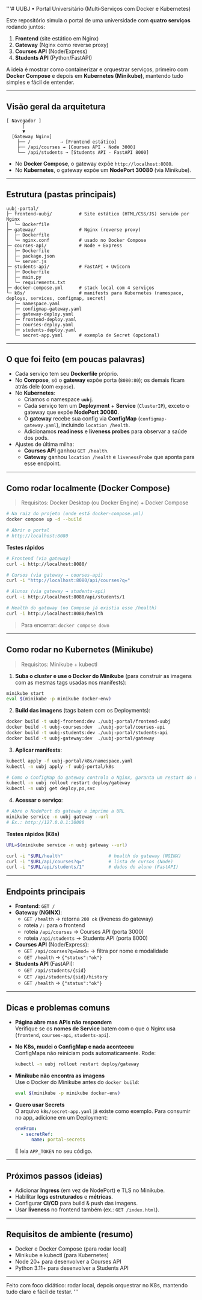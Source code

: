 '''# UUBJ • Portal Universitário (Multi‑Serviços com Docker e Kubernetes)

Este repositório simula o portal de uma universidade com **quatro serviços** rodando juntos:
1. **Frontend** (site estático em Nginx)  
2. **Gateway** (Nginx como reverse proxy)  
3. **Courses API** (Node/Express)  
4. **Students API** (Python/FastAPI)

A ideia é mostrar como containerizar e orquestrar serviços, primeiro com **Docker Compose** e depois em **Kubernetes (Minikube)**, mantendo tudo simples e fácil de entender.

---

## Visão geral da arquitetura

```
[ Navegador ]
      │
      ▼
  [Gateway Nginx]
    ├── /           → [Frontend estático]
    ├── /api/courses → [Courses API - Node 3000]
    └── /api/students → [Students API - FastAPI 8000]
```

- No **Docker Compose**, o gateway expõe `http://localhost:8080`.
- No **Kubernetes**, o gateway expõe um **NodePort 30080** (via Minikube).

---

## Estrutura (pastas principais)

```
uubj-portal/
├─ frontend-uubj/          # Site estático (HTML/CSS/JS) servido por Nginx
│  └─ Dockerfile
├─ gateway/                # Nginx (reverse proxy)
│  ├─ Dockerfile
│  └─ nginx.conf           # usado no Docker Compose
├─ courses-api/            # Node + Express
│  ├─ Dockerfile
│  ├─ package.json
│  └─ server.js
├─ students-api/           # FastAPI + Uvicorn
│  ├─ Dockerfile
│  ├─ main.py
│  └─ requirements.txt
├─ docker-compose.yml      # stack local com 4 serviços
└─ k8s/                    # manifests para Kubernetes (namespace, deploys, services, configmap, secret)
   ├─ namespace.yaml
   ├─ configmap-gateway.yaml
   ├─ gateway-deploy.yaml
   ├─ frontend-deploy.yaml
   ├─ courses-deploy.yaml
   ├─ students-deploy.yaml
   └─ secret-app.yaml      # exemplo de Secret (opcional)
```

---

## O que foi feito (em poucas palavras)

- Cada serviço tem seu **Dockerfile** próprio.
- No **Compose**, só o **gateway** expõe porta (`8080:80`); os demais ficam atrás dele (com `expose`).
- No **Kubernetes**:
  - Criamos o namespace **`uubj`**.
  - Cada serviço tem um **Deployment** + **Service** (`ClusterIP`), exceto o gateway que expõe **NodePort 30080**.
  - O **gateway** recebe sua config via **ConfigMap** (`configmap-gateway.yaml`), incluindo `location /health`.
  - Adicionamos **readiness** e **liveness probes** para observar a saúde dos pods.
- Ajustes de última milha:
  - **Courses API** ganhou `GET /health`.
  - **Gateway** ganhou `location /health` e `livenessProbe` que aponta para esse endpoint.

---

## Como rodar localmente (Docker Compose)

> Requisitos: Docker Desktop (ou Docker Engine) + Docker Compose

```bash
# Na raiz do projeto (onde está docker-compose.yml)
docker compose up -d --build

# Abrir o portal
# http://localhost:8080
```

**Testes rápidos**

```bash
# Frontend (via gateway)
curl -i http://localhost:8080/

# Cursos (via gateway → courses-api)
curl -i "http://localhost:8080/api/courses?q="

# Alunos (via gateway → students-api)
curl -i http://localhost:8080/api/students/1

# Health do gateway (no Compose já existia esse /health)
curl -i http://localhost:8080/health
```

> Para encerrar: `docker compose down`

---

## Como rodar no Kubernetes (Minikube)

> Requisitos: Minikube + kubectl

1) **Suba o cluster e use o Docker do Minikube** (para construir as imagens com as mesmas tags usadas nos manifests):

```bash
minikube start
eval $(minikube -p minikube docker-env)
```

2) **Build das imagens** (tags batem com os Deployments):

```bash
docker build -t uubj-frontend:dev ./uubj-portal/frontend-uubj
docker build -t uubj-courses:dev  ./uubj-portal/courses-api
docker build -t uubj-students:dev ./uubj-portal/students-api
docker build -t uubj-gateway:dev  ./uubj-portal/gateway
```

3) **Aplicar manifests**:

```bash
kubectl apply -f uubj-portal/k8s/namespace.yaml
kubectl -n uubj apply -f uubj-portal/k8s

# Como o ConfigMap do gateway controla o Nginx, garanta um restart do deploy:
kubectl -n uubj rollout restart deploy/gateway
kubectl -n uubj get deploy,po,svc
```

4) **Acessar o serviço**:

```bash
# Abre o NodePort do gateway e imprime a URL
minikube service -n uubj gateway --url
# Ex.: http://127.0.0.1:30080
```

**Testes rápidos (K8s)**

```bash
URL=$(minikube service -n uubj gateway --url)

curl -i "$URL/health"                 # health do gateway (NGINX)
curl -i "$URL/api/courses?q="         # lista de cursos (Node)
curl -i "$URL/api/students/1"         # dados do aluno (FastAPI)
```

---

## Endpoints principais

- **Frontend**: `GET /`  
- **Gateway (NGINX)**:
  - `GET /health` → retorna `200 ok` (liveness do gateway)
  - roteia `/:` para o frontend
  - roteia `/api/courses` → Courses API (porta 3000)
  - roteia `/api/students` → Students API (porta 8000)
- **Courses API** (Node/Express):
  - `GET /api/courses?q=&mod=` → filtra por nome e modalidade
  - `GET /health` → `{"status":"ok"}`
- **Students API** (FastAPI):
  - `GET /api/students/{sid}`
  - `GET /api/students/{sid}/history`
  - `GET /health` → `{"status":"ok"}`

---

## Dicas e problemas comuns

- **Página abre mas APIs não respondem**  
  Verifique se os **nomes de Service** batem com o que o Nginx usa (`frontend`, `courses-api`, `students-api`).

- **No K8s, mudei o ConfigMap e nada aconteceu**  
  ConfigMaps não reiniciam pods automaticamente. Rode:
  ```bash
  kubectl -n uubj rollout restart deploy/gateway
  ```

- **Minikube não encontra as imagens**  
  Use o Docker do Minikube antes do `docker build`:
  ```bash
  eval $(minikube -p minikube docker-env)
  ```

- **Quero usar Secrets**  
  O arquivo `k8s/secret-app.yaml` já existe como exemplo. Para consumir no app, adicione em um Deployment:
  ```yaml
  envFrom:
    - secretRef:
        name: portal-secrets
  ```
  E leia `APP_TOKEN` no seu código.

---

## Próximos passos (ideias)

- Adicionar **Ingress** (em vez de NodePort) e TLS no Minikube.  
- Habilitar **logs estruturados** e **métricas**.  
- Configurar **CI/CD** para build & push das imagens.  
- Usar **liveness** no frontend também (ex.: `GET /index.html`).

---

## Requisitos de ambiente (resumo)

- Docker e Docker Compose (para rodar local)  
- Minikube e kubectl (para Kubernetes)  
- Node 20+ para desenvolver a Courses API  
- Python 3.11+ para desenvolver a Students API

---

Feito com foco didático: rodar local, depois orquestrar no K8s, mantendo tudo claro e fácil de testar.
'''